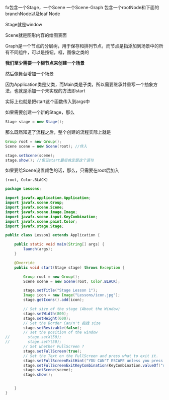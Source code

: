 fx包含一个Stage，一个Scene 一个Scene-Graph 包含一个rootNode和下面的branchNode以及leaf Node

Stage就是window

Scene就是图形内容的绘图表面

Graph是一个节点的分层树，用于保存和排列节点，而节点是指添加到场景中的所有不同组件，可以是按钮，框，图像之类的

**我们至少需要一个根节点来创建一个场景**

然后像舞台增加一个场景

因为Application类是父类，而Main类是子类，所以需要继承并重写一个抽象方法，也就是添加一个未实现的方法即start

实际上也就是把start这个函数传入到args中

如果需要创建一个新的Stage，那么

~~~ java
Stage stage = new Stage();
~~~



那么既然知道了流程之后，整个创建的流程实际上就是

~~~ java
Group root = new Group();
Scene scene = new Scene(root); //传入

stage.setScene(sceme);
stage.show(); //保证start最后肯定是这个语句
~~~

如果要给Scene设置颜色的话，那么，只需要在root后加入

`(root, Color.BLACK)`

~~~java
package Lessons;

import javafx.application.Application;
import javafx.scene.Group;
import javafx.scene.Scene;
import javafx.scene.image.Image;
import javafx.scene.input.KeyCombination;
import javafx.scene.paint.Color;
import javafx.stage.Stage;

public class Lesson1 extends Application {

    public static void main(String[] args) {
        launch(args);
    }

    @Override
    public void start(Stage stage) throws Exception {

        Group root = new Group();
        Scene scene = new Scene(root, Color.BLACK);

        stage.setTitle("Stage Lesson 1");
        Image icon = new Image("Lessons/icon.jpg");
        stage.getIcons().add(icon);

        // Set size of the stage (About the Window)
        stage.setWidth(800);
        stage.setHeight(600);
        // Set the Border Can/n't 拖拽 size
        stage.setResizable(false);
        // set the position of the window
//        stage.setX(50);
//        stage.setY(50);
        // Set whether FullScreen ?
        stage.setFullScreen(true);
        // Set the Text on the FullScreen and press what to exit it.
        stage.setFullScreenExitHint("YOU CAN'T ESCAPE unless you press q");
        stage.setFullScreenExitKeyCombination(KeyCombination.valueOf("q"));
        stage.setScene(scene);
        stage.show();


    }
}

~~~



